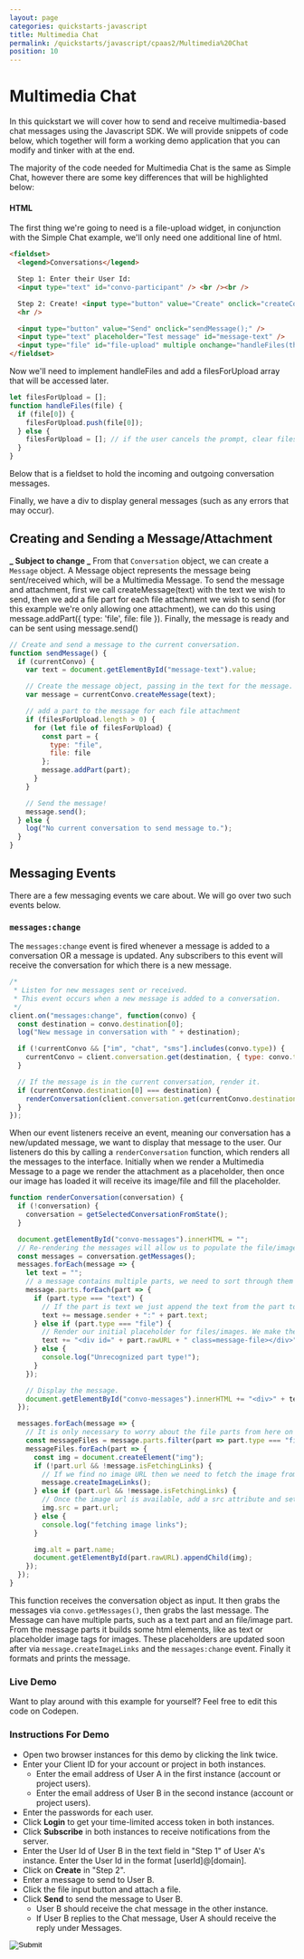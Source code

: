 ```yaml
---
layout: page
categories: quickstarts-javascript
title: Multimedia Chat
permalink: /quickstarts/javascript/cpaas2/Multimedia%20Chat
position: 10
---
```


# Multimedia Chat

In this quickstart we will cover how to send and receive multimedia-based chat messages using the Javascript SDK. We will provide snippets of code below, which together will form a working demo application that you can modify and tinker with at the end.

The majority of the code needed for Multimedia Chat is the same as Simple Chat, however there are some key differences that will be highlighted below:

#### HTML

The first thing we're going to need is a file-upload widget, in conjunction with the Simple Chat example, we'll only need one additional line of html.

```html
<fieldset>
  <legend>Conversations</legend>

  Step 1: Enter their User Id:
  <input type="text" id="convo-participant" /> <br /><br />

  Step 2: Create! <input type="button" value="Create" onclick="createConvo();" /> <br />
  <hr />

  <input type="button" value="Send" onclick="sendMessage();" />
  <input type="text" placeholder="Test message" id="message-text" />
  <input type="file" id="file-upload" multiple onchange="handleFiles(this.files)" value="Upload File" />
</fieldset>
```

Now we'll need to implement handleFiles and add a filesForUpload array that will be accessed later.

```javascript
let filesForUpload = [];
function handleFiles(file) {
  if (file[0]) {
    filesForUpload.push(file[0]);
  } else {
    filesForUpload = []; // if the user cancels the prompt, clear filesForUpload
  }
}
```

Below that is a fieldset to hold the incoming and outgoing conversation messages.

Finally, we have a div to display general messages (such as any errors that may occur).

## Creating and Sending a Message/Attachment

**_ Subject to change _**
From that `Conversation` object, we can create a `Message` object. A Message object represents the message being sent/received which, will be a Multimedia Message. To send the message and attachment, first we call createMessage(text) with the text we wish to send, then we add a file part for each file attachment we wish to send (for this example we're only allowing one attachment), we can do this using message.addPart({ type: 'file', file: file }). Finally, the message is ready and can be sent using message.send()

```javascript
// Create and send a message to the current conversation.
function sendMessage() {
  if (currentConvo) {
    var text = document.getElementById("message-text").value;

    // Create the message object, passing in the text for the message.
    var message = currentConvo.createMessage(text);

    // add a part to the message for each file attachment
    if (filesForUpload.length > 0) {
      for (let file of filesForUpload) {
        const part = {
          type: "file",
          file: file
        };
        message.addPart(part);
      }
    }

    // Send the message!
    message.send();
  } else {
    log("No current conversation to send message to.");
  }
}
```

## Messaging Events

There are a few messaging events we care about. We will go over two such events below.

### `messages:change`

The `messages:change` event is fired whenever a message is added to a conversation OR a message is updated. Any subscribers to this event will receive the conversation for which there is a new message.

```javascript
/*
 * Listen for new messages sent or received.
 * This event occurs when a new message is added to a conversation.
 */
client.on("messages:change", function(convo) {
  const destination = convo.destination[0];
  log("New message in conversation with " + destination);

  if (!currentConvo && ["im", "chat", "sms"].includes(convo.type)) {
    currentConvo = client.conversation.get(destination, { type: convo.type });
  }

  // If the message is in the current conversation, render it.
  if (currentConvo.destination[0] === destination) {
    renderConversation(client.conversation.get(currentConvo.destination, { type: convo.type }));
  }
});
```

When our event listeners receive an event, meaning our conversation has a new/updated message, we want to display that message to the user. Our listeners do this by calling a `renderConversation` function, which renders all the messages to the interface. Initially when we render a Multimedia Message to a page we render the attachment as a placeholder, then once our image has loaded it will receive its image/file and fill the placeholder.

```javascript
function renderConversation(conversation) {
  if (!conversation) {
    conversation = getSelectedConversationFromState();
  }

  document.getElementById("convo-messages").innerHTML = "";
  // Re-rendering the messages will allow us to populate the file/image placeholder
  const messages = conversation.getMessages();
  messages.forEach(message => {
    let text = "";
    // a message contains multiple parts, we need to sort through them and act accordingly
    message.parts.forEach(part => {
      if (part.type === "text") {
        // If the part is text we just append the text from the part to the interface
        text += message.sender + ":" + part.text;
      } else if (part.type === "file") {
        // Render our initial placeholder for files/images. We make the id = part.url for easy lookups later
        text += "<div id=" + part.rawURL + " class=message-file></div>";
      } else {
        console.log("Unrecognized part type!");
      }
    });

    // Display the message.
    document.getElementById("convo-messages").innerHTML += "<div>" + text + "</div>";
  });

  messages.forEach(message => {
    // It is only necessary to worry about the file parts from here on
    const messageFiles = message.parts.filter(part => part.type === "file");
    messageFiles.forEach(part => {
      const img = document.createElement("img");
      if (!part.url && !message.isFetchingLinks) {
        // If we find no image URL then we need to fetch the image from the API
        message.createImageLinks();
      } else if (part.url && !message.isFetchingLinks) {
        // Once the image url is available, add a src attribute and set it to the URL
        img.src = part.url;
      } else {
        console.log("fetching image links");
      }

      img.alt = part.name;
      document.getElementById(part.rawURL).appendChild(img);
    });
  });
}
```

This function receives the conversation object as input. It then grabs the messages via `convo.getMessages()`, then grabs the last message. The Message can have multiple parts, such as a text part and an file/image part. From the message parts it builds some html elements, like as text or placeholder image tags for images. These placeholders are updated soon after via `message.createImageLinks` and the `messages:change` event. Finally it formats and prints the message.

### Live Demo

Want to play around with this example for yourself? Feel free to edit this code on Codepen.

### Instructions For Demo
* Open two browser instances for this demo by clicking the link twice.
* Enter your Client ID for your account or project in both instances.
  * Enter the email address of User A in the first instance (account or project users).
  * Enter the email address of User B in the second instance (account or project users).
* Enter the passwords for each user.
* Click __Login__ to get your time-limited access token in both instances.
* Click __Subscribe__ in both instances to receive notifications from the server.
* Enter the User Id of User B in the text field in "Step 1" of User A's instance. Enter the User Id in the format [userId]@[domain].
* Click on __Create__ in "Step 2".
* Enter a message to send to User B.
* Click the file input button and attach a file.
* Click __Send__ to send the message to User B.
  * User B should receive the chat message in the other instance.
  * If User B replies to the Chat message, User A should receive the reply under Messages.



<form action="https://codepen.io/pen/define" method="POST" target="_blank" class="codepen-form"><input type="hidden" name="data" value=' {&quot;js&quot;:&quot;/**\n * Javascript SDK Multimedia Chat Demo\n */\n\nconst client = Kandy.create({\n  subscription: {\n    expires: 3600\n  },\n  // Required: Server connection configs.\n  authentication: {\n    // Required: Server connection configs.\n    server: {\n      base: &apos;$KANDYFQDN$&apos;\n    },\n    clientCorrelator: &apos;sampleCorrelator&apos;\n  }\n})\n\nconst cpaasAuthUrl = &apos;https://$KANDYFQDN$/cpaas/auth/v1/token&apos;\n\n/**\n * Creates a form body from an dictionary\n */\nfunction createFormBody(paramsObject) {\n  const keyValuePairs = Object.entries(paramsObject).map(\n    ([key, value]) => encodeURIComponent(key) + &apos;=&apos; + encodeURIComponent(value)\n  )\n  return keyValuePairs.join(&apos;&&apos;)\n}\n/**\n * Gets the tokens necessary for authentication to $KANDY$\n */\nasync function getTokens({ clientId, username, password }) {\n  const formBody = createFormBody({\n    client_id: clientId,\n    username,\n    password,\n    grant_type: &apos;password&apos;,\n    scope: &apos;openid&apos;\n  })\n  // POST a request to create a new authentication access token.\n  const fetchResult = await fetch(cpaasAuthUrl, {\n    method: &apos;POST&apos;,\n    headers: {\n      &apos;Content-Type&apos;: &apos;application/x-www-form-urlencoded&apos;\n    },\n    body: formBody\n  })\n  // Parse the result of the fetch as a JSON format.\n  const data = await fetchResult.json()\n  return { accessToken: data.access_token, idToken: data.id_token }\n}\nasync function login() {\n  const clientId = document.getElementById(&apos;clientId&apos;).value\n  const userEmail = document.getElementById(&apos;email&apos;).value\n  const password = document.getElementById(&apos;password&apos;).value\n  try {\n    const tokens = await getTokens({ clientId, username: userEmail, password })\n    client.setTokens(tokens)\n    log(&apos;Successfully logged in as &apos; + userEmail)\n  } catch (error) {\n    log(&apos;Error: Failed to get authentication tokens. Error: &apos; + error)\n  }\n}\n\nfunction subscribe() {\n  const services = [\&quot;chat\&quot;];\n  const subscriptionType = \&quot;websocket\&quot;;\n  client.services.subscribe(services, subscriptionType);\n}\n\nclient.on(&apos;subscription:change&apos;, function() {\n\n  if(\n    client.services.getSubscriptions().isPending === false &&\n    client.services.getSubscriptions().subscribed.length > 0\n  ) {\n    log(&apos;Successfully subscribed&apos;)\n    }\n})\n\nclient.on(&apos;subscription:error&apos;, function() {\n  log(&apos;Unable to subscribe&apos;)\n})\n\n\nlet filesForUpload = [];\nfunction handleFiles(file) {\n  if (file[0]) {\n    filesForUpload.push(file[0]);\n  } else {\n    filesForUpload = []; // if the user cancels the prompt, clear filesForUpload\n  }\n}\n\n// Utility function for appending messages to the message div.\nfunction log(message) {\n  // Wrap message in textNode to guarantee that it is a string\n  // https://stackoverflow.com/questions/476821/is-a-dom-text-node-guaranteed-to-not-be-interpreted-as-html\n  const textNode = document.createTextNode(message)\n  const divContainer = document.createElement(&apos;div&apos;)\n  divContainer.appendChild(textNode)\n  document.getElementById(&apos;messages&apos;).appendChild(divContainer)\n}\n\n/*\n *  Multimedia Chat functionality.\n */\n\n// We will only track one conversation in this demo.\nvar currentConvo;\n\n// Create a new conversation with another user.\nfunction createConvo() {\n  const participant = document.getElementById(\&quot;convo-participant\&quot;).value;\n\n  // Pass in the full username of a user to create a conversation with them.\n  currentConvo = client.conversation.create([participant], { type: \&quot;chat\&quot; });\n\n  log(\&quot;Conversation created with: \&quot; + participant);\n}\n\n// Create and send a message to the current conversation.\nfunction sendMessage() {\n  if (currentConvo) {\n    var text = document.getElementById(\&quot;message-text\&quot;).value;\n\n    // Create the message object, passing in the text for the message.\n    var message = currentConvo.createMessage(text);\n\n    // add a part to the message for each file attachment\n    if (filesForUpload.length > 0) {\n      for (let file of filesForUpload) {\n        const part = {\n          type: \&quot;file\&quot;,\n          file: file\n        };\n        message.addPart(part);\n      }\n    }\n\n    // Send the message!\n    message.send();\n  } else {\n    log(\&quot;No current conversation to send message to.\&quot;);\n  }\n}\n\n/*\n * Listen for new messages sent or received.\n * This event occurs when a new message is added to a conversation.\n */\nclient.on(\&quot;messages:change\&quot;, function(convo) {\n  const destination = convo.destination[0];\n  log(\&quot;New message in conversation with \&quot; + destination);\n\n  if (!currentConvo && [\&quot;im\&quot;, \&quot;chat\&quot;, \&quot;sms\&quot;].includes(convo.type)) {\n    currentConvo = client.conversation.get(destination, { type: convo.type });\n  }\n\n  // If the message is in the current conversation, render it.\n  if (currentConvo.destination[0] === destination) {\n    renderConversation(client.conversation.get(currentConvo.destination, { type: convo.type }));\n  }\n});\n\nfunction renderConversation(conversation) {\n  if (!conversation) {\n    conversation = getSelectedConversationFromState();\n  }\n\n  document.getElementById(\&quot;convo-messages\&quot;).innerHTML = \&quot;\&quot;;\n  // Re-rendering the messages will allow us to populate the file/image placeholder\n  const messages = conversation.getMessages();\n  messages.forEach(message => {\n    let text = \&quot;\&quot;;\n    // a message contains multiple parts, we need to sort through them and act accordingly\n    message.parts.forEach(part => {\n      if (part.type === \&quot;text\&quot;) {\n        // If the part is text we just append the text from the part to the interface\n        text += message.sender + \&quot;:\&quot; + part.text;\n      } else if (part.type === \&quot;file\&quot;) {\n        // Render our initial placeholder for files/images. We make the id = part.url for easy lookups later\n        text += \&quot;<div id=\&quot; + part.rawURL + \&quot; class=message-file></div>\&quot;;\n      } else {\n        console.log(\&quot;Unrecognized part type!\&quot;);\n      }\n    });\n\n    // Display the message.\n    document.getElementById(\&quot;convo-messages\&quot;).innerHTML += \&quot;<div>\&quot; + text + \&quot;</div>\&quot;;\n  });\n\n  messages.forEach(message => {\n    // It is only necessary to worry about the file parts from here on\n    const messageFiles = message.parts.filter(part => part.type === \&quot;file\&quot;);\n    messageFiles.forEach(part => {\n      const img = document.createElement(\&quot;img\&quot;);\n      if (!part.url && !message.isFetchingLinks) {\n        // If we find no image URL then we need to fetch the image from the API\n        message.createImageLinks();\n      } else if (part.url && !message.isFetchingLinks) {\n        // Once the image url is available, add a src attribute and set it to the URL\n        img.src = part.url;\n      } else {\n        console.log(\&quot;fetching image links\&quot;);\n      }\n\n      img.alt = part.name;\n      document.getElementById(part.rawURL).appendChild(img);\n    });\n  });\n}\n\n&quot;,&quot;html&quot;:&quot;<fieldset>\n  <legend>Authenticate using your account information</legend>\n  Client ID: <input type=\&quot;text\&quot; id=\&quot;clientId\&quot; />\n  Email <input type=\&quot;text\&quot; id=\&quot;email\&quot; placeholder=&apos;Email&apos; />\n  Password: <input type=\&quot;password\&quot; id=\&quot;password\&quot; />\n  <input type=\&quot;button\&quot; value=\&quot;Login\&quot; onclick=\&quot;login();\&quot; />\n</fieldset>\n<fieldset>\n  <legend>Subscribe to Chat Service on Websocket Channel</legend>\n  <input type=\&quot;button\&quot; value=\&quot;Subscribe\&quot; onclick=\&quot;subscribe();\&quot; />\n</fieldset>\n\n<fieldset>\n  <legend>Conversations</legend>\n\n  Step 1: Enter their User Id:\n  <input type=\&quot;text\&quot; id=\&quot;convo-participant\&quot; /> <br /><br />\n\n  Step 2: Create! <input type=\&quot;button\&quot; value=\&quot;Create\&quot; onclick=\&quot;createConvo();\&quot; /> <br />\n  <hr />\n\n  <input type=\&quot;button\&quot; value=\&quot;Send\&quot; onclick=\&quot;sendMessage();\&quot; />\n  <input type=\&quot;text\&quot; placeholder=\&quot;Test message\&quot; id=\&quot;message-text\&quot; />\n  <input type=\&quot;file\&quot; id=\&quot;file-upload\&quot; multiple onchange=\&quot;handleFiles(this.files)\&quot; value=\&quot;Upload File\&quot; />\n</fieldset>\n\n<fieldset>\n  <legend>Messages</legend>\n  <div id=\&quot;convo-messages\&quot;></div>\n</fieldset>\n\n<div id=\&quot;messages\&quot;></div>\n\n&quot;,&quot;css&quot;:&quot;&quot;,&quot;title&quot;:&quot;Javascript SDK Multimedia Chat Demo&quot;,&quot;editors&quot;:&quot;101&quot;,&quot;js_external&quot;:&quot;https://cdn.jsdelivr.net/npm/@kandy-io/cpaas-sdk@77378/dist/kandy.js&quot;} '><input type="image" src="./TryItOn-CodePen.png"></form>